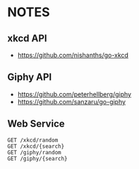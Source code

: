NOTES
=====

xkcd API
--------

- https://github.com/nishanths/go-xkcd

Giphy API
---------

- https://github.com/peterhellberg/giphy
- https://github.com/sanzaru/go-giphy

Web Service
-----------

```
GET /xkcd/random
GET /xkcd/{search}
GET /giphy/random
GET /giphy/{search}
```